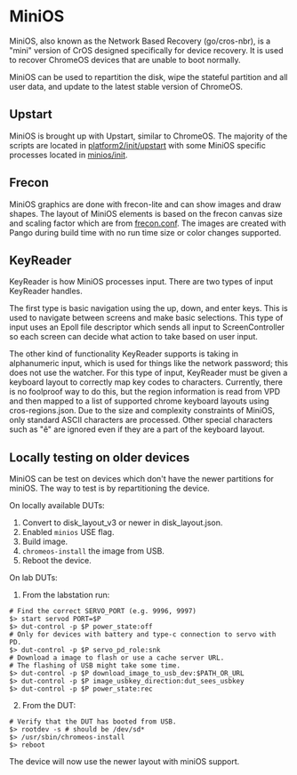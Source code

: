 # MiniOS
MiniOS, also known as the Network Based Recovery (go/cros-nbr), is a "mini"
version of CrOS designed specifically for device recovery.
It is used to recover ChromeOS devices that are unable to boot normally.

MiniOS can be used to repartition the disk, wipe the stateful partition and
all user data, and update to the latest stable version of ChromeOS.

## Upstart
MiniOS is brought up with Upstart, similar to ChromeOS. The majority of the
scripts are located in [platform2/init/upstart] with some MiniOS specific
processes located in [minios/init].

## Frecon
MiniOS graphics are done with frecon-lite and can show images and draw shapes.
The layout of MiniOS elements is based on the frecon canvas size and scaling
factor which are from [frecon.conf]. The images are created with Pango during
build time with no run time size or color changes supported.

## KeyReader
KeyReader is how MiniOS processes input. There are two types of input
KeyReader handles.

The first type is basic navigation using the up, down, and
enter keys. This is used to navigate between screens and make basic selections.
This type of input uses an Epoll file descriptor which sends all input to
ScreenController so each screen can decide what action to take based on user
input.

The other kind of functionality KeyReader supports is taking in alphanumeric
input, which is used for things like the network password; this does not use
the watcher. For this type of input, KeyReader must be given a keyboard layout
to correctly map key codes to characters. Currently, there is no foolproof way
to do this, but the region information is read from VPD and then mapped to a
list of supported chrome keyboard layouts using cros-regions.json. Due to the
size and complexity constraints of MiniOS, only standard ASCII characters are
processed. Other special characters such as "ê" are ignored even if they are a
part of the keyboard layout.

## Locally testing on older devices
MiniOS can be test on devices which don't have the newer partitions for miniOS.
The way to test is by repartitioning the device.

On locally available DUTs:
  1. Convert to disk_layout_v3 or newer in disk_layout.json.
  2. Enabled `minios` USE flag.
  3. Build image.
  4. `chromeos-install` the image from USB.
  5. Reboot the device.

On lab DUTs:
 1. From the labstation run:
```
# Find the correct SERVO_PORT (e.g. 9996, 9997)
$> start servod PORT=$P
$> dut-control -p $P power_state:off
# Only for devices with battery and type-c connection to servo with PD.
$> dut-control -p $P servo_pd_role:snk
# Download a image to flash or use a cache server URL.
# The flashing of USB might take some time.
$> dut-control -p $P download_image_to_usb_dev:$PATH_OR_URL
$> dut-control -p $P image_usbkey_direction:dut_sees_usbkey
$> dut-control -p $P power_state:rec
```
 2. From the DUT:
```
# Verify that the DUT has booted from USB.
$> rootdev -s # should be /dev/sd*
$> /usr/sbin/chromeos-install
$> reboot
```

The device will now use the newer layout with miniOS support.

[platform2/init/upstart]: https://chromium.googlesource.com/chromiumos/platform2/+/HEAD/init/upstart/
[minios/init]: https://chromium.googlesource.com/chromiumos/platform2/+/HEAD/minios
[frecon.conf]: https://chromium.googlesource.com/chromiumos/platform2/+/HEAD/minios/init/frecon.conf
